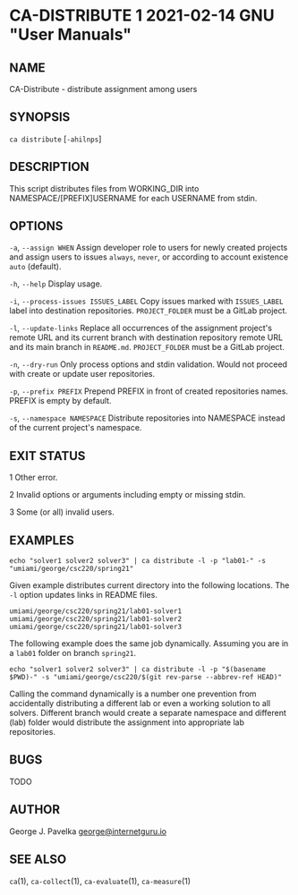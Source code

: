 # CA-DISTRIBUTE 1 2021-02-14 GNU "User Manuals"

## NAME

CA-Distribute - distribute assignment among users

## SYNOPSIS

`ca distribute` [`-ahilnps`]

## DESCRIPTION

This script distributes files from WORKING_DIR into NAMESPACE/[PREFIX]USERNAME for each USERNAME from stdin.

## OPTIONS

`-a`, `--assign WHEN`
       Assign developer role to users for newly created projects and assign users to issues `always`, `never`, or according to account existence `auto` (default).

`-h`, `--help`
       Display usage.

`-i`, `--process-issues ISSUES_LABEL`
       Copy issues marked with `ISSUES_LABEL` label into destination repositories. `PROJECT_FOLDER` must be a GitLab project.

`-l`, `--update-links`
       Replace all occurrences of the assignment project's remote URL and its current branch with destination repository remote URL and its main branch in `README.md`. `PROJECT_FOLDER` must be a GitLab project.

`-n`, `--dry-run`
       Only process options and stdin validation. Would not proceed with create or update user repositories.

`-p`, `--prefix PREFIX`
       Prepend PREFIX in front of created repositories names. PREFIX is empty by default.

`-s`, `--namespace NAMESPACE`
       Distribute repositories into NAMESPACE instead of the current project's namespace.

## EXIT STATUS

1      Other error.

2      Invalid options or arguments including empty or missing stdin.

3      Some (or all) invalid users.

## EXAMPLES

```
echo "solver1 solver2 solver3" | ca distribute -l -p "lab01-" -s "umiami/george/csc220/spring21"
```

Given example distributes current directory into the following locations. The `-l` option updates links in README files.

```
umiami/george/csc220/spring21/lab01-solver1
umiami/george/csc220/spring21/lab01-solver2
umiami/george/csc220/spring21/lab01-solver3
```

The following example does the same job dynamically. Assuming you are in a `lab01` folder on branch `spring21`.

```
echo "solver1 solver2 solver3" | ca distribute -l -p "$(basename $PWD)-" -s "umiami/george/csc220/$(git rev-parse --abbrev-ref HEAD)"
```

Calling the command dynamically is a number one prevention from accidentally distributing a different lab or even a working solution to all solvers. Different branch would create a separate namespace and different (lab) folder would distribute the assignment into appropriate lab repositories.

## BUGS

TODO

## AUTHOR

George J. Pavelka <george@internetguru.io>

## SEE ALSO

`ca`(1), `ca-collect`(1), `ca-evaluate`(1), `ca-measure`(1)
